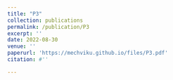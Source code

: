 ```yaml
---
title: "P3"
collection: publications
permalink: /publication/P3
excerpt: ''
date: 2022-08-30
venue: ''
paperurl: 'https://mechviku.github.io/files/P3.pdf'
citation: #''

---
```


[Download paper here]: (https://mechviku.github.io/files/P3.pdf)






